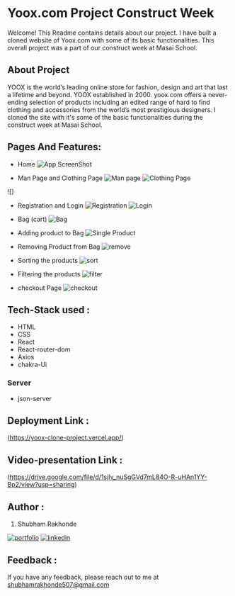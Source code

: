 # Yoox.com Project Construct Week
Welcome!
 This Readme contains details about our project. I have built a cloned website of Yoox.com with some of its basic functionalities. This overall project was a part of our construct week at Masai School.

## About Project

YOOX is the world’s leading online store for fashion, design and art that last a lifetime and beyond. YOOX established in 2000. yoox.com offers a never-ending selection of products including an edited range of hard to find clothing and accessories from the world’s most prestigious designers. 
I cloned the site with it's some of the basic functionalities during the construct week at Masai School.

## Pages And Features: 
- Home 
![App ScreenShot](https://i.imgur.com/hzIWrCb.png)

- Man Page and Clothing Page
![Man page](https://i.imgur.com/9lCeUcM.png)
![Clothing Page](https://i.imgur.com/sY6PxVL.png)

![]
- Registration and Login 
![Registration](https://i.imgur.com/dNJQgAG.png)
![Login](https://i.imgur.com/gA2PFlc.png)

- Bag (cart)
![Bag](https://i.imgur.com/FLaxRvm.png)

- Adding product to Bag
![Single Product](https://i.imgur.com/ntdLNma.png)

- Removing Product from Bag
![remove](https://i.imgur.com/ryKrIm9.png)

- Sorting the products
![sort](https://i.imgur.com/DqmGSbW.png)

- Filtering the products
![filter](https://i.imgur.com/rijiyWY.png)

- checkout Page 
![checkout](https://i.imgur.com/yEDJ0AJ.png)


## Tech-Stack used :
- HTML
- CSS
- React
- React-router-dom
- Axios
- chakra-Ui 

### Server
- json-server


## Deployment Link : 
(https://yoox-clone-project.vercel.app/)

## Video-presentation Link : 
(https://drive.google.com/file/d/1sjIv_nuSgGVd7mL84O-R-uHAn1YY-Bp2/view?usp=sharing)


## Author : 
1. Shubham Rakhonde

[![portfolio](https://img.shields.io/badge/my_portfolio-000?style=for-the-badge&logo=ko-fi&logoColor=white)](https://github.com/Shubham0442)
[![linkedin](https://img.shields.io/badge/linkedin-0A66C2?style=for-the-badge&logo=linkedin&logoColor=white)](https://www.linkedin.com/in/shubham-rakhonde-102964166/)

## Feedback : 

If you have any feedback, please reach out to me at shubhamrakhonde507@gmail.com






